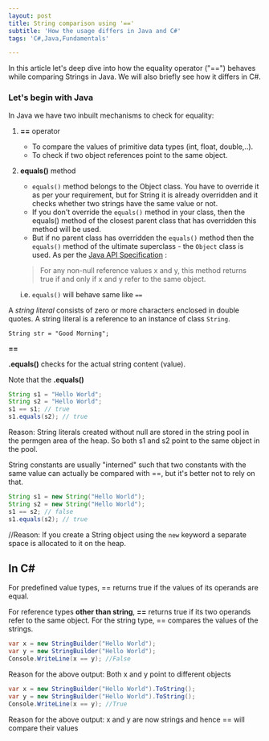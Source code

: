 ```yaml
---
layout: post
title: String comparison using '=='
subtitle: 'How the usage differs in Java and C#'
tags: 'C#,Java,Fundamentals'

---
```


In this article let's deep dive into how the equality operator ("==") behaves while comparing Strings in Java. We will also briefly see how it differs in C#.

### Let's begin with Java
In Java we have two inbuilt mechanisms to check for equality:

 1. **==** operator
	* To compare the values of primitive data types (int, float, double,..).
	 * To check if two object references point to the same object.
 2.  **equals()** method
	 * `equals()` method belongs to the Object class. You have to override it as per your requirement, but for String it is already overridden and it checks whether two strings have the same value or not.
	 * If you don't override the `equals()` method in your class, then the equals() method of the closest parent class that has overridden this method will be used.
	 * But if no parent class has overridden the `equals()` method then the `equals()` method of the ultimate superclass - the `Object` class is used. As per the [Java API Specification](https://docs.oracle.com/javase/10/docs/api/java/lang/Object.html#equals%28java.lang.Object%29) : 
	 > For any non-null reference values x and y, this method returns true if and only if x and y refer to the same object.   
	 
	 i.e. `equals()` will behave same like `==` 


A _string literal_ consists of zero or more characters enclosed in double quotes. A string literal is a reference to an instance of class `String`.

    String str = "Good Morning";  


**==** 

**.equals()** checks for the actual string content (value).

  

Note that the **.equals()** 

~~~java
String s1 = "Hello World";    
String s2 = "Hello World";    
s1 == s1; // true    
s1.equals(s2); // true
~~~

Reason: String literals created without null are stored in the string pool in the permgen area of the heap. So both s1 and s2 point to the same object in the pool.

String constants are usually "interned" such that two constants with the same value can actually be compared with ==, but it's better not to rely on that.

  
~~~java
String s1 = new String("Hello World");    
String s2 = new String("Hello World");    
s1 == s2; // false    
s1.equals(s2); // true
~~~
  

//Reason: If you create a String object using the `new` keyword a separate space is allocated to it on the heap.

  

## In C#

For predefined value types, == returns true if the values of its operands are equal.

For reference types **other than string**, **==** returns true if its two operands refer to the same object. For the string type, == compares the values of the strings.

~~~csharp
var x = new StringBuilder("Hello World");    
var y = new StringBuilder("Hello World");    
Console.WriteLine(x == y); //False
~~~
  Reason for the above output: Both x and y point to different objects

~~~csharp
var x = new StringBuilder("Hello World").ToString();    
var y = new StringBuilder("Hello World").ToString();
Console.WriteLine(x == y); //True
~~~

  Reason for the above output: x and y are now strings and hence == will compare their values




